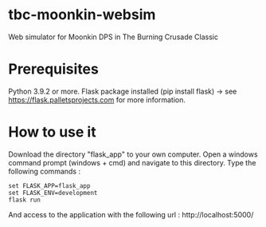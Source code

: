 # tbc-moonkin-websim
Web simulator for Moonkin DPS in The Burning Crusade Classic

# Prerequisites
Python 3.9.2 or more.
Flask package installed (pip install flask) -> see https://flask.palletsprojects.com for more information.

# How to use it
Download the directory "flask_app" to your own computer.
Open a windows command prompt (windows + cmd) and navigate to this directory.
Type the following commands :
```
set FLASK_APP=flask_app
set FLASK_ENV=development
flask run
```
And access to the application with the following url : http://localhost:5000/

